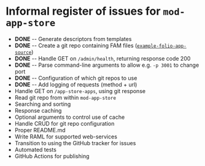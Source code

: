 # Informal register of issues for `mod-app-store`

* **DONE** -- Generate descriptors from templates
* **DONE** -- Create a git repo containing FAM files ([`example-folio-app-source`](https://github.com/MikeTaylor/example-folio-app-source))
* **DONE** -- Handle GET on `/admin/health`, returning response code 200
* **DONE** -- Parse command-line arguments to allow e.g. `-p 3001` to change port
* **DONE** -- Configuration of which git repos to use
* **DONE** -- Add logging of requests (method + url)
* Handle GET on `/app-store-apps`, using git response
* Read git repo from within `mod-app-store`
* Searching and sorting
* Response caching
* Optional arguments to control use of cache
* Handle CRUD for git repo configuration
* Proper README.md
* Write RAML for supported web-services
* Transition to using the GitHub tracker for issues
* Automated tests
* GitHub Actions for publishing
